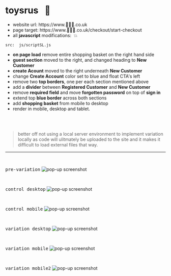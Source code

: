 # toysrus  &nbsp; :hammer:
- website url: https://www.:japanese_goblin::japanese_goblin::japanese_goblin:.co.uk
- page target: https://www.:japanese_goblin::japanese_goblin::japanese_goblin:.co.uk/checkout/start-checkout
- all **javascript** modifications:   &nbsp;:collision:

```
src:  js/scriptSL.js
```



- **on page load** remove entire shopping basket on the right hand side
- **guest section** moved to the right, and changed heading to **New Customer**
- **create Acount** moved to the right underneath **New Customer**
- change **Create Account** color set to blue and float CTA's left
- remove two **top borders**, one per each section mentioned above
- add a **divider** between **Registered Customer** and **New Customer**
- remove **required field** and move **forgotten password** on top of **sign in**
- extend top **blue border** across both sections
- add **shopping basket** from mobile to desktop
- render in mobile, desktop and tablet.
    
 <br/> <br/>  
> better off not using a local server environment to implement variation locally as code will ulitmately be uploaded to the site and it makes it difficult to load external files that way.                 
    
    
  <hr />
  
   <br />
   
  
  <kbd>pre-variation</kbd>
  ![pop-up screenshot](/images/screenShots/preVariation.png?raw=true)
  
  
  <br />
  
  <kbd>control desktop</kbd>
  ![pop-up screenshot](/images/screenShots/briefingImages/controlDesktop.png?raw=true)
  
  
  <br />
  
  <kbd>control mobile</kbd>
  ![pop-up screenshot](/images/screenShots/briefingImages/controlMobile.png?raw=true)
  
  
  <br />
  
  <kbd>variation desktop</kbd>
  ![pop-up screenshot](/images/screenShots/briefingImages/variationDesktop.png?raw=true)
  
  
  <br />
  
  <kbd>variation mobile</kbd>
  ![pop-up screenshot](/images/screenShots/briefingImages/variationMobile.png?raw=true)
  
   <br />
  
  <kbd>variation mobile2</kbd>
  ![pop-up screenshot](/images/screenShots/briefingImages/variationMobile2.png?raw=true)

